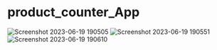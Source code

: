 # product_counter_App
 
![Screenshot 2023-06-19 190505](https://github.com/hydrationnirob/product_counter_App/assets/52385810/254f62ad-d3aa-4952-9a59-8a3f0e128f4e)
![Screenshot 2023-06-19 190551](https://github.com/hydrationnirob/product_counter_App/assets/52385810/b8f6b3fe-de29-4c30-92d9-fca75152313a)
![Screenshot 2023-06-19 190610](https://github.com/hydrationnirob/product_counter_App/assets/52385810/2ff3e78e-609b-44e6-af5b-b8333a072638)
